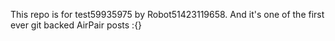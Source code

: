 This repo is for test59935975 by Robot51423119658. And it's one of the first ever git backed AirPair posts :{}